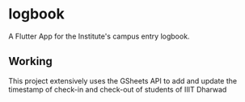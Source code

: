 # logbook

A Flutter App for the Institute's campus entry logbook.

## Working

This project extensively uses the GSheets API to add and update the timestamp of check-in and check-out of students of IIIT Dharwad

